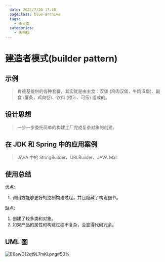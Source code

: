 ```yaml
---
  date: 2024/7/26 17:28
  pageClass: blue-archive
  tags:
    - 未分类
  categories:
    - 未归档
---
```


# 建造者模式(builder pattern)

## 示例

> 肯德基提供的各种套餐，其实就是由主食：汉堡 (鸡肉汉堡，牛肉汉堡)、副食 (薯条，鸡肉卷)、饮料 (橙汁、可乐) 组成的。

## 设计思想
> 一步一步委托简单的构建工厂完成复杂对象的创建。

## 在 JDK 和 Spring 中的应用案例

> JAVA 中的 StringBuilder、URLBuilder、JAVA Mail

## 使用总结
优点:
1. 调用方能够更好的控制构建过程，并且隐藏了构建细节。


缺点:
1. 创建了较多类和对象。
2. 如果产品的属性和构建过程不复杂，会显得代码冗余。

## UML 图
![E6awD12qt9L7mKl.png#50%](https://s2.loli.net/2024/05/16/E6awD12qt9L7mKl.png)

